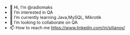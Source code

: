 - 👋 Hi, I’m @radiomaks
- 👀 I’m interested in QA
- 🌱 I’m currently learning Java,MySQL, Mikrotik
- 💞️ I’m looking to collaborate on QA
- 📫 How to reach me https://www.linkedin.com/in/silianov/

<!---
radiomaks/radiomaks is a ✨ special ✨ repository because its `README.md` (this file) appears on your GitHub profile.
You can click the Preview link to take a look at your changes.
--->
